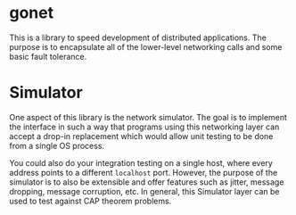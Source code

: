 # gonet

This is a library to speed development of distributed applications.
The purpose is to encapsulate all of the lower-level networking calls
and some basic fault tolerance.

# Simulator

One aspect of this library is the network simulator.
The goal is to implement the interface in such a way that programs using this networking layer
can accept a drop-in replacement which would allow unit testing to be done from a single OS process.

You could also do your integration testing on a single host, where every address points to a different
`localhost` port. However, the purpose of the simulator is to also be extensible and offer features
such as jitter, message dropping, message corruption, etc. In general, this Simulator layer can
be used to test against CAP theorem problems.